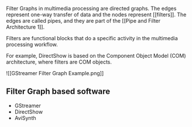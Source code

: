 Filter Graphs in multimedia processing are directed graphs. The edges represent one-way transfer of data and the nodes represent [[filters]]. The edges are called pipes, and they are part of the [[Pipe and Filter Architecture 1]].

Filters are functional blocks that do a specific activity in the multimedia processing workflow.

For example, DirectShow is based on the Component Object Model (COM) architecture, where filters are COM objects.

![[GStreamer Filter Graph Example.png]]

## Filter Graph based software
- GStreamer
- DirectShow
- AviSynth